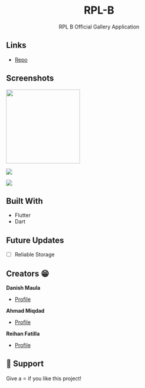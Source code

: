 <h1 align="center">RPL-B</h1>

<p align="center">RPL B Official Gallery Application</p>

## Links

- [Repo](https://github.com/DanishMaula/RPL-B "RPLB-B Repo")

## Screenshots
  <p float="left">

 <img src="[https://user-images.githubusercontent.com/88997085/171341855-4962b059-98a8-4ee7-83f0-b0eacd235f43.png]" width="200" />
  

![](/screenshots/2.png)

![](/screenshots/3.png)
  
  </p>

## Built With

- Flutter
- Dart

## Future Updates

- [ ] Reliable Storage

## Creators 😁

**Danish Maula**

- [Profile](https://github.com/DanishMaula "Danish Maula")

**Ahmad Miqdad**

- [Profile](https://github.com/miqdad08 "Ahmad Miqdad")

**Reihan Fatilla**

- [Profile](https://github.com/ReihanFatilla "Reihan Fatilla")

## 🤝 Support

Give a ⭐️ if you like this project!

